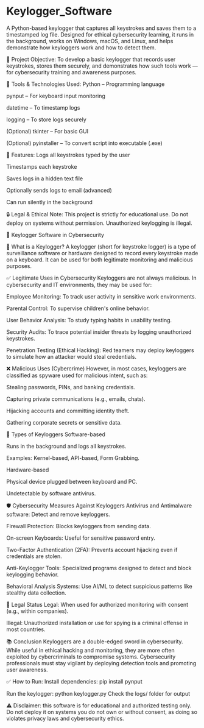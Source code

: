 # Keylogger_Software
A Python-based keylogger that captures all keystrokes and saves them to a timestamped log file. Designed for ethical cybersecurity learning, it runs in the background, works on Windows, macOS, and Linux, and helps demonstrate how keyloggers work and how to detect them.

🎯 Project Objective:
To develop a basic keylogger that records user keystrokes, stores them securely, and demonstrates how such tools work — for cybersecurity training and awareness purposes.

🧰 Tools & Technologies Used:
Python – Programming language

pynput – For keyboard input monitoring

datetime – To timestamp logs

logging – To store logs securely

(Optional) tkinter – For basic GUI

(Optional) pyinstaller – To convert script into executable (.exe)

🧪 Features:
Logs all keystrokes typed by the user

Timestamps each keystroke

Saves logs in a hidden text file

Optionally sends logs to email (advanced)

Can run silently in the background

🔒 Legal & Ethical Note:
This project is strictly for educational use. Do not deploy on systems without permission. Unauthorized keylogging is illegal.

🔐 Keylogger Software in Cybersecurity

🧠 What is a Keylogger?
A keylogger (short for keystroke logger) is a type of surveillance software or hardware designed to record every keystroke made on a keyboard. It can be used for both legitimate monitoring and malicious purposes.

✅ Legitimate Uses in Cybersecurity
Keyloggers are not always malicious. In cybersecurity and IT environments, they may be used for:

Employee Monitoring: To track user activity in sensitive work environments.

Parental Control: To supervise children's online behavior.

User Behavior Analysis: To study typing habits in usability testing.

Security Audits: To trace potential insider threats by logging unauthorized keystrokes.

Penetration Testing (Ethical Hacking): Red teamers may deploy keyloggers to simulate how an attacker would steal credentials.

❌ Malicious Uses (Cybercrime)
However, in most cases, keyloggers are classified as spyware used for malicious intent, such as:

Stealing passwords, PINs, and banking credentials.

Capturing private communications (e.g., emails, chats).

Hijacking accounts and committing identity theft.

Gathering corporate secrets or sensitive data.

🧪 Types of Keyloggers
Software-based

Runs in the background and logs all keystrokes.

Examples: Kernel-based, API-based, Form Grabbing.

Hardware-based

Physical device plugged between keyboard and PC.

Undetectable by software antivirus.

🛡️ Cybersecurity Measures Against Keyloggers
Antivirus and Antimalware software: Detect and remove keyloggers.

Firewall Protection: Blocks keyloggers from sending data.

On-screen Keyboards: Useful for sensitive password entry.

Two-Factor Authentication (2FA): Prevents account hijacking even if credentials are stolen.

Anti-Keylogger Tools: Specialized programs designed to detect and block keylogging behavior.

Behavioral Analysis Systems: Use AI/ML to detect suspicious patterns like stealthy data collection.

📌 Legal Status
Legal: When used for authorized monitoring with consent (e.g., within companies).

Illegal: Unauthorized installation or use for spying is a criminal offense in most countries.

📚 Conclusion
Keyloggers are a double-edged sword in cybersecurity. While useful in ethical hacking and monitoring, they are more often exploited by cybercriminals to compromise systems. Cybersecurity professionals must stay vigilant by deploying detection tools and promoting user awareness.

✅ How to Run:
Install dependencies:
pip install pynput

Run the keylogger:
python keylogger.py
Check the logs/ folder for output

⚠️ Disclaimer:
this software is for educational and authorized testing only. Do not deploy it on systems you do not own or without consent, as doing so violates privacy laws and cybersecurity ethics.
